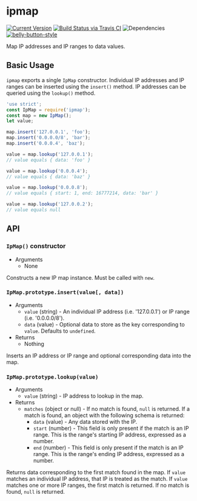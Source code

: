 # ipmap

[![Current Version](https://img.shields.io/npm/v/ipmap.svg)](https://www.npmjs.org/package/ipmap)
[![Build Status via Travis CI](https://travis-ci.org/continuationlabs/ipmap.svg?branch=master)](https://travis-ci.org/continuationlabs/ipmap)
![Dependencies](http://img.shields.io/david/continuationlabs/ipmap.svg)
[![belly-button-style](https://img.shields.io/badge/eslint-bellybutton-4B32C3.svg)](https://github.com/continuationlabs/belly-button)


Map IP addresses and IP ranges to data values.

## Basic Usage

`ipmap` exports a single `IpMap` constructor. Individual IP addresses and IP ranges can be inserted using the `insert()` method. IP addresses can be queried using the `lookup()` method.

```javascript
'use strict';
const IpMap = require('ipmap');
const map = new IpMap();
let value;

map.insert('127.0.0.1', 'foo');
map.insert('0.0.0.0/8', 'bar');
map.insert('0.0.0.4', 'baz');

value = map.lookup('127.0.0.1');
// value equals { data: 'foo' }

value = map.lookup('0.0.0.4');
// value equals { data: 'baz' }

value = map.lookup('0.0.0.8');
// value equals { start: 1, end: 16777214, data: 'bar' }

value = map.lookup('127.0.0.2');
// value equals null
```

## API

### `IpMap()` constructor

  - Arguments
    - None

Constructs a new IP map instance. Must be called with `new`.

### `IpMap.prototype.insert(value[, data])`

  - Arguments
    - `value` (string) - An individual IP address (i.e. '127.0.0.1') or IP range (i.e. '0.0.0.0/8').
    - `data` (value) - Optional data to store as the key corresponding to `value`. Defaults to `undefined`.
  - Returns
    - Nothing

Inserts an IP address or IP range and optional corresponding data into the map.

### `IpMap.prototype.lookup(value)`

  - Arguments
    - `value` (string) - IP address to lookup in the map.
  - Returns
    - `matches` (object or null) - If no match is found, `null` is returned. If a match is found, an object with the following schema is returned:
      - `data` (value) - Any data stored with the IP.
      - `start` (number) - This field is only present if the match is an IP range. This is the range's starting IP address, expressed as a number.
      - `end` (number) - This field is only present if the match is an IP range. This is the range's ending IP address, expressed as a number.

Returns data corresponding to the first match found in the map. If `value` matches an individual IP address, that IP is treated as the match. If `value` matches one or more IP ranges, the first match is returned. If no match is found, `null` is returned.
